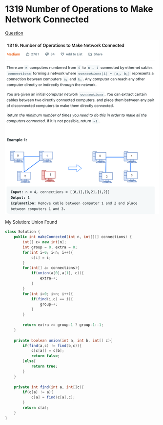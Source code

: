 # 1319 Number of Operations to Make Network Connected

[Question](https://leetcode.com/problems/number-of-operations-to-make-network-connected/)

![](<../.gitbook/assets/image (4) (3).png>)



My Solution: Union Found

```java
class Solution {
    public int makeConnected(int n, int[][] connections) {
        int[] c= new int[n];
        int group = 0, extra = 0;
        for(int i=0; i<n; i++){
            c[i] = i;
        }
        for(int[] a: connections){
            if(union(a[0],a[1], c)){
                extra++;
            }
        }
        for(int i=0; i<n; i++){
            if(find(i,c) == i){
                group++; 
            }
        }
        
        return extra >= group-1 ? group-1:-1;
    }
    
    private boolean union(int a, int b, int[] c){
        if(find(a,c) != find(b,c)){
            c[c[a]] = c[b];
            return false;
        }else{
            return true;
        }
    }
    
    private int find(int a, int[]c){
        if(c[a] != a){
            c[a] = find(c[a],c);
        }
        return c[a];
    }
}
```
